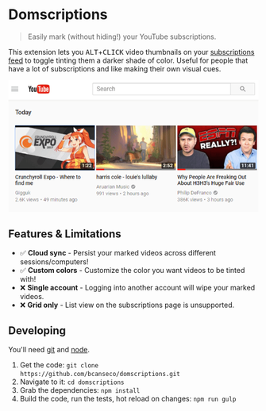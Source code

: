 # Domscriptions
> Easily mark (without hiding!) your YouTube subscriptions.

This extension lets you <kbd>ALT</kbd>+<kbd>CLICK</kbd> video thumbnails on your [subscriptions feed](https://youtube.com/feed/subscriptions) to toggle tinting them a darker shade of color. Useful for people that have a lot of subscriptions and like making their own visual cues.

![Demo](lib/demo.gif)

## Features & Limitations
* ✅ **Cloud sync** - Persist your marked videos across different sessions/computers!
* ✅ **Custom colors** - Customize the color you want videos to be tinted with!
* ❌ **Single account** - Logging into another account will wipe your marked videos.
* ❌ **Grid only** - List view on the subscriptions page is unsupported.

## Developing
You'll need [git](https://git-scm.com/downloads) and [node](https://nodejs.org/en/download/).
1. Get the code: `git clone https://github.com/bcanseco/domscriptions.git`
2. Navigate to it: `cd domscriptions`
3. Grab the dependencies: `npm install`
4. Build the code, run the tests, hot reload on changes: `npm run gulp`
